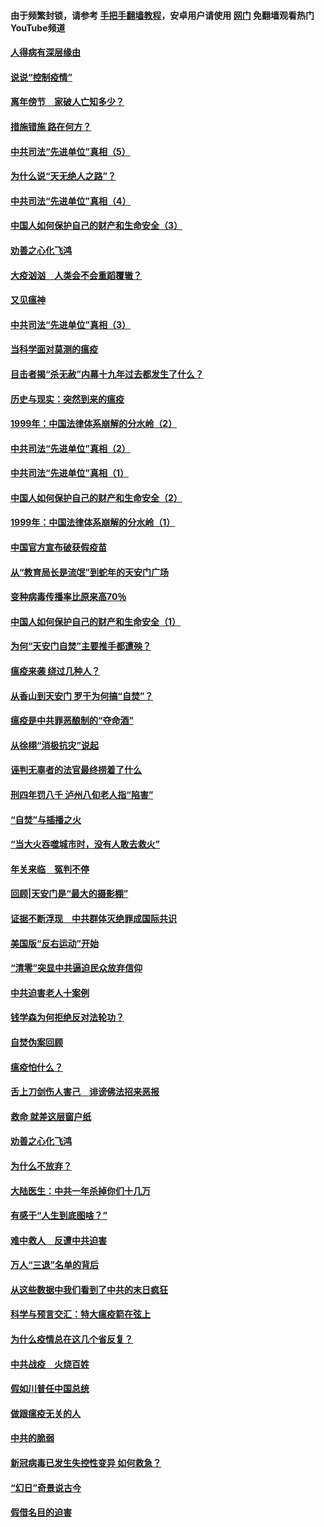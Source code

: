 #### 由于频繁封锁，请参考 [手把手翻墙教程](https://github.com/gfw-breaker/guides/wiki/)，安卓用户请使用 [网门](https://github.com/gfw-breaker/nogfw/blob/master/dl.md?t=02192000) 免翻墙观看热门YouTube频道 

#### [人得病有深层缘由](../pages/19/420864.md?t=02192000) 

#### [说说“控制疫情”](../pages/19/420831.md?t=02192000) 

#### [离年傍节　家破人亡知多少？](../pages/19/420563.md?t=02192000) 

#### [措施错施  路在何方？](../pages/19/420076.md?t=02192000) 

#### [中共司法“先进单位”真相（5）](../pages/19/419453.md?t=02192000) 

#### [为什么说“天无绝人之路”？](../pages/19/419618.md?t=02192000) 

#### [中共司法“先进单位”真相（4）](../pages/19/419452.md?t=02192000) 

#### [中国人如何保护自己的财产和生命安全（3）](../pages/19/419405.md?t=02192000) 

#### [劝善之心化飞鸿](../pages/19/418758.md?t=02192000) 

#### [大疫汹汹　人类会不会重蹈覆辙？](../pages/19/419691.md?t=02192000) 

#### [又见瘟神](../pages/19/419225.md?t=02192000) 

#### [中共司法“先进单位”真相（3）](../pages/19/419451.md?t=02192000) 

#### [当科学面对莫测的瘟疫](../pages/19/419625.md?t=02192000) 

#### [目击者揭“杀无赦”内幕十九年过去都发生了什么？](../pages/19/419617.md?t=02192000) 

#### [历史与现实：突然到来的瘟疫](../pages/19/419619.md?t=02192000) 

#### [1999年：中国法律体系崩解的分水岭（2）](../pages/19/419455.md?t=02192000) 

#### [中共司法“先进单位”真相（2）](../pages/19/419450.md?t=02192000) 

#### [中共司法“先进单位”真相（1）](../pages/19/419449.md?t=02192000) 

#### [中国人如何保护自己的财产和生命安全（2）](../pages/19/419404.md?t=02192000) 

#### [1999年：中国法律体系崩解的分水岭（1）](../pages/19/419454.md?t=02192000) 

#### [中国官方宣布破获假疫苗](../pages/19/419504.md?t=02192000) 

#### [从“教育局长是流氓”到蛇年的天安门广场](../pages/19/419470.md?t=02192000) 

#### [变种病毒传播率比原来高70％](../pages/19/419456.md?t=02192000) 

#### [中国人如何保护自己的财产和生命安全（1）](../pages/19/419403.md?t=02192000) 

#### [为何“天安门自焚”主要推手都遭殃？](../pages/19/419348.md?t=02192000) 

#### [瘟疫来袭 绕过几种人？](../pages/19/419349.md?t=02192000) 

#### [从香山到天安门 罗干为何搞“自焚”？](../pages/19/419270.md?t=02192000) 

#### [瘟疫是中共罪恶酿制的“夺命酒”](../pages/19/419223.md?t=02192000) 

#### [从徐栩“消极抗灾”说起](../pages/19/419224.md?t=02192000) 

#### [诬判无辜者的法官最终捞着了什么](../pages/19/419268.md?t=02192000) 

#### [刑四年罚八千 泸州八旬老人指“陷害”](../pages/19/419232.md?t=02192000) 

#### [“自焚”与插播之火](../pages/19/419226.md?t=02192000) 

#### [“当大火吞噬城市时，没有人敢去救火”](../pages/19/419077.md?t=02192000) 

#### [年关来临　冤判不停](../pages/19/419093.md?t=02192000) 

#### [回顾|天安门是“最大的摄影棚”](../pages/19/380866.md?t=02192000) 

#### [证据不断浮现　中共群体灭绝罪成国际共识](../pages/19/419031.md?t=02192000) 

#### [美国版“反右运动”开始](../pages/19/419030.md?t=02192000) 

#### [“清零”突显中共逼迫民众放弃信仰](../pages/19/418995.md?t=02192000) 

#### [中共迫害老人十案例](../pages/19/418831.md?t=02192000) 

#### [钱学森为何拒绝反对法轮功？](../pages/19/418905.md?t=02192000) 

#### [自焚伪案回顾](../pages/19/418799.md?t=02192000) 

#### [瘟疫怕什么？](../pages/19/418800.md?t=02192000) 

#### [舌上刀剑伤人害己　诽谤佛法招来恶报](../pages/19/418731.md?t=02192000) 

#### [救命 就差这层窗户纸](../pages/19/418706.md?t=02192000) 

#### [劝善之心化飞鸿](../pages/19/416766.md?t=02192000) 

#### [为什么不放弃？](../pages/19/418691.md?t=02192000) 

#### [大陆医生：中共一年杀掉你们十几万](../pages/19/418670.md?t=02192000) 

#### [有感于“人生到底图啥？”](../pages/19/418624.md?t=02192000) 

#### [难中救人　反遭中共迫害](../pages/19/418414.md?t=02192000) 

#### [万人“三退”名单的背后](../pages/19/418505.md?t=02192000) 

#### [从这些数据中我们看到了中共的末日疯狂](../pages/19/418420.md?t=02192000) 

#### [科学与预言交汇：特大瘟疫箭在弦上](../pages/19/418266.md?t=02192000) 

#### [为什么疫情总在这几个省反复？](../pages/19/418219.md?t=02192000) 

#### [中共战疫　火烧百姓](../pages/19/418220.md?t=02192000) 

#### [假如川普任中国总统](../pages/19/418174.md?t=02192000) 

#### [做跟瘟疫无关的人](../pages/19/418171.md?t=02192000) 

#### [中共的脆弱](../pages/19/418196.md?t=02192000) 

#### [新冠病毒已发生失控性变异 如何救急？](../pages/19/418032.md?t=02192000) 

#### [“幻日”奇景说古今](../pages/19/418033.md?t=02192000) 

#### [假借名目的迫害](../pages/19/418055.md?t=02192000) 

